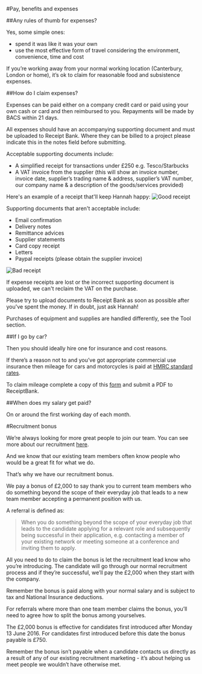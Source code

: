 #Pay, benefits and expenses

##Any rules of thumb for expenses?

Yes, some simple ones:

- spend it was like it was your own
- use the most effective form of travel considering the environment, convenience, time and cost

If you’re working away from your normal working location (Canterbury, London or home), it’s ok to claim for reasonable food and subsistence expenses.

##How do I claim expenses?

Expenses can be paid either on a company credit card or paid using your own cash or card and then reimbursed to you. Repayments will be made by BACS within 21 days.

All expenses should have an accompanying supporting document and must be uploaded to Receipt Bank. Where they can be billed to a project please indicate this in the notes field before submitting.

Acceptable supporting documents include:
- A simplified receipt for transactions under £250 e.g. Tesco/Starbucks
- A VAT invoice from the supplier (this will show an invoice number, invoice date, supplier’s trading name & address, supplier’s VAT number, our company name & a description of the goods/services provided)

Here's an example of a receipt that'll keep Hannah happy:
![Good receipt](https://d5av3fo92eabs.cloudfront.net/sites/default/files/misc/42112523.jpeg)

Supporting documents that aren't acceptable include:
- Email confirmation
- Delivery notes
- Remittance advices
- Supplier statements
- Card copy receipt
- Letters
- Paypal receipts (please obtain the supplier invoice)

![Bad receipt](https://d5av3fo92eabs.cloudfront.net/sites/default/files/misc/41992399.jpeg)

If expense receipts are lost or the incorrect supporting document is uploaded, we can't reclaim the VAT on the purchase.

Please try to upload documents to Receipt Bank as soon as possible after you've spent the money. If in doubt, just ask Hannah! 

Purchases of equipment and supplies are handled differently, see the Tool section.

##If I go by car?

Then you should ideally hire one for insurance and cost reasons. 

If there’s a reason not to and you’ve got appropriate commercial use insurance then mileage for cars and motorcycles is paid at [HMRC standard rates](https://www.gov.uk/expenses-and-benefits-business-travel-mileage/rules-for-tax). 

To claim mileage complete a copy of this [form](https://docs.google.com/a/deeson.co.uk/document/d/1hCzjEty61qrAFGcvBO5fMh_CCT_QLNYB9wg9mageAp8/edit?usp=drive_web) and submit a PDF to ReceiptBank.

##When does my salary get paid?

On or around the first working day of each month.

#Recruitment bonus

We’re always looking for more great people to join our team. You can see more about our recruitment [here](https://www.deeson.co.uk/careers).

And we know that our existing team members often know people who would be a great fit for what we do. 

That’s why we have our recruitment bonus. 

We pay a bonus of £2,000 to say thank you to current team members who do something beyond the scope of their everyday job that leads to a new team member accepting a permanent position with us. 

A referral is defined as:

>When you do something beyond the scope of your everyday job that leads to the candidate applying for a relevant role and subsequently being successful in their application, e.g. contacting a member of your existing network or meeting someone at a conference and inviting them to apply.

All you need to do to claim the bonus is let the recruitment lead know who you’re introducing. The candidate will go through our normal recruitment process and if they’re successful, we’ll pay the £2,000 when they start with the company. 

Remember the bonus is paid along with your normal salary and is subject to tax and National Insurance deductions.

For referrals where more than one team member claims the bonus, you’ll need to agree how to split the bonus among yourselves. 

The £2,000 bonus is effective for candidates first introduced after Monday 13 June 2016. For candidates first introduced before this date the bonus payable is £750.

Remember the bonus isn’t payable when a candidate contacts us directly as a result of any of our existing recruitment marketing - it’s about helping us meet people we wouldn’t have otherwise met. 

